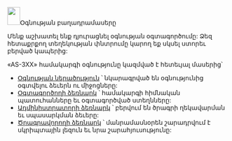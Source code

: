 <html>
<head>
<title>Օգնության բաղադրամասերը</title>
</head>

<body BACKGROUND="../IMAGES/blue.jpg">

<p><img SRC="../IMAGES/K2.gif" BORDER="0" NATURALSIZEFLAG="3" width="29" height="41">Օգնության բաղադրամասերը</p>

<p>Մենք աշխատել ենք դյուրացնել օգնության օգտագործումը: Ձեզ հետաքրքող տեղեկության փնտրումը կարող եք սկսել ստորեւ բերված կապերից:</p>

<p>«AS-3XX» համակարգի օգնությունը կազմված է հետեւյալ մասերից՝ 
<ul>
  <li><a href="Help_use.html">Օգնության ներածություն</a> ՝ նկարագրված են օգնությունից օգտվելու ձեւերն ու միջոցները: </li>
  <li><a HREF="user_guide.html">Օգտագործողի ձեռնարկ</a> ՝ համակարգի հիմնական պատուհանները եւ օգտագործված ստեղնները: </li>
  <li><a HREF="admin_guide.html">Ադմինիստրատորի ձեռնարկ</a> ՝ բերվում են ծրագրի ղեկավարման եւ սպասարկման ձեւերը: </li>
  <li><a HREF="../programmer_guide.html">Ծրագրավորողի ձեռնարկ</a> ՝ մանրամասնօրեն շարադրվում է սկրիպտային լեզուն եւ նրա շարահյուսությունը: </li>
</ul>
</body>
</html>
